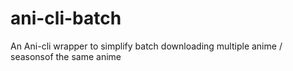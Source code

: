 # ani-cli-batch
An Ani-cli wrapper to simplify batch downloading multiple anime / seasonsof the same anime
